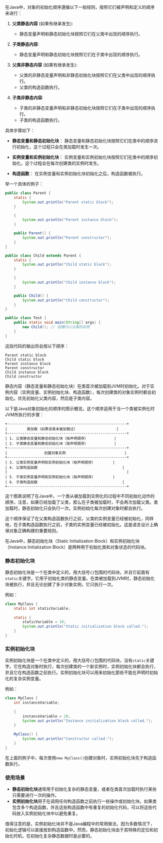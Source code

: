 在Java中，对象的初始化顺序遵循以下一般规则，按照它们被声明和定义的顺序来进行：

1. **父类静态内容** (如果有继承发生):
    - 静态变量声明和静态初始化块按照它们在父类中出现的顺序执行。

2. **子类静态内容**:
    - 静态变量声明和静态初始化块按照它们在子类中出现的顺序执行。

3. **父类非静态内容** (如果有继承发生):
    - 父类的非静态变量声明和非静态初始化块按照它们在父类中出现的顺序执行。
    - 父类的构造函数执行。

4. **子类非静态内容**:
    - 子类的非静态变量声明和非静态初始化块按照它们在子类中出现的顺序执行。
    - 子类的构造函数执行。

具体步骤如下：

- **静态变量和静态初始化块**：
  静态变量和静态初始化块按照它们在类中的顺序进行初始化，这个过程只会在类加载时发生一次。

- **实例变量和实例初始化块**：
  实例变量和实例初始化块按照它们在类中的顺序初始化，这个过程会在每次创建类的实例时发生。

- **构造函数**：
  在实例变量和实例初始化块初始化之后，构造函数被执行。

举一个具体的例子：

```java
public class Parent {
    static {
        System.out.println("Parent static block");
    }

    {
        System.out.println("Parent instance block");
    }

    public Parent() {
        System.out.println("Parent constructor");
    }
}

public class Child extends Parent {
    static {
        System.out.println("Child static block");
    }

    {
        System.out.println("Child instance block");
    }

    public Child() {
        System.out.println("Child constructor");
    }
}

public class Test {
    public static void main(String[] args) {
        new Child(); // 创建Child类的实例
    }
}
```

这段代码的输出将会按以下顺序：

```
Parent static block
Child static block
Parent instance block
Parent constructor
Child instance block
Child constructor
```

静态内容（静态变量和静态初始化块）在类首次被加载到JVM时初始化。对于实例内容（实例变量、实例初始化块、构造函数），每次创建类的对象实例时都会初始化。优先初始化父类内容，然后是子类内容。

以下是Java对象初始化的顺序的图示概览。这个顺序适用于当一个类被实例化时JVM所执行的步骤：

```
+-------------------------------------------------------+
|         类加载（如果该类未被加载过）                  |
+-------------------------------------------------------+
| 1. 父类静态变量和静态初始化块（按声明顺序）            |
| 2. 子类静态变量和静态初始化块（按声明顺序）            |
+-------------------------------------------------------+
|                 创建对象实例                           |
+-------------------------------------------------------+
| 3. 父类实例变量声明和实例初始化块（按声明顺序）        |
| 4. 父类构造函数                                       |
|                                                       |
| 5. 子类实例变量声明和实例初始化块（按声明顺序）        |
| 6. 子类构造函数                                       |
+-------------------------------------------------------+
```

这个图表说明了在Java中，一个类从被加载到实例化的过程中不同初始化动作的顺序。注意，如果已经加载了父类，那么在子类被加载时，不会再次加载父类。类加载时，静态初始化只会执行一次。实例初始化每次创建对象时都会执行。

这个顺序保证了在父类构造函数执行之前，父类的实例变量已经被初始化，同样地，在子类构造函数执行之前，子类的实例变量已经被初始化。这是语言设计上确保对象正确构建的重要规则。

在Java中，静态初始化块（Static Initialization Block）和实例初始化块（Instance Initialization Block）是两种用于初始化类和对象状态的代码块。

### 静态初始化块

静态初始化块是一个在类中定义的，用大括号`{}`包围的代码块，并且它前面有`static`关键字。它用于初始化类的静态变量。在类被加载到JVM时，静态初始化块被执行，并且无论创建了多少对象实例，它只执行一次。

例如：

```java
class MyClass {
    static int staticVariable;
    
    static {
        staticVariable = 10;
        System.out.println("Static initialization block called.");
    }
}
```

### 实例初始化块

实例初始化块是一个在类中定义的，用大括号`{}`包围的代码块，没有`static`关键字。它在构造对象时执行，每次创建类的一个新实例时，实例初始化块都会执行，并且它在构造函数之前执行。实例初始化块可以用来初始化那些不能在声明时初始化的复杂实例变量。

例如：

```java
class MyClass {
    int instanceVariable;
    
    {
        instanceVariable = 20;
        System.out.println("Instance initialization block called.");
    }
    
    MyClass() {
        System.out.println("Constructor called.");
    }
}
```

在上面的例子中，每次使用`new MyClass()`创建对象时，实例初始化块先于构造函数执行。

### 使用场景

- **静态初始化块**通常用于初始化复杂的静态变量，或者在类首次加载时执行某些只需要进行一次的操作。
- **实例初始化块**用于在调用任何构造函数之前执行一些操作或初始化块。如果类包含多个构造函数，并且这些构造函数中有重复的初始化代码，可以将这些代码放入实例初始化块中以避免重复。

值得注意的是，实例初始化块并不是Java编程中的常用做法，因为多数情况下，初始化逻辑可以直接放到构造函数中。然而，静态初始化块由于其特殊的定位和初始化时机，在初始化复杂静态数据时是必要的。